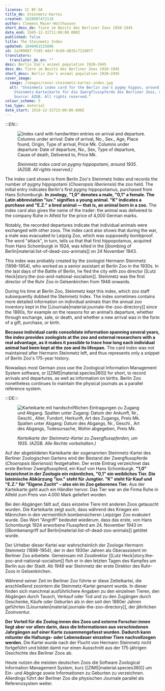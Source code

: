 ```yaml
---
license: CC BY-SA
title_de: Steinmetz-Kartei
created: 1620987472118
author: Clemens Maier-Wolthausen
short_desc_de: Tiere im Besitz des Berliner Zoos 1920-1945
date_end: 1945-12-31T11:00:00.000Z
published: false
title: The Steinmetz Index
updated: 1640461525806
id: 2a309087-f165-4def-9c60-d835c7218077
translators:
  translator_de_en: ""
desc: Berlin Zoo’s animal population 1920–1945
desc_de: Tiere im Besitz des Berliner Zoos 1920-1945
short_desc: Berlin Zoo’s animal population 1920–1945
cover_image:
  image: /images/cover-steinmetz-kartei-index.jpg
  alt: "Steinmetz index card for the Berlin zoo's pygmy hippos, around 1935.
    Steinmetz-Karteikarte für die Zwergflusspferde des Berliner Zoos, um 1935.
    Source: AZGB. All rights reserved."
colour_scheme: 5
tao_type: material
date_start: 1919-12-31T23:00:00.000Z
---
```


:::EN:::

<figure>

![Index card with handwritten entries on arrival and departure. Columns under arrival: Date of arrival, No., Sex., Age, Place found, Origin, Type of arrival, Price Mk. Columns under departure: Date of departure, No., Sex, Type of departure, Cause of death, Delivered to, Price Mk.](/images/cmw/Kartei_Flusspferd1.jpg)

<figcaption>

_Steinmetz index card on pygmy hippopotami, around 1935. (AZGB. All rights reserved.)_

</figcaption>

</figure>

The index card shown is from Berlin Zoo's Steinmetz Index and records the number of pygmy hippopotami (_Choeropsis liberiensis_) the zoo held. The initial entry indicates Berlin's first pygmy hippopotamus, purchased from Hans Schomburgk. **In zoology, "1,0" denotes a male, "0,1" a female. The Latin abbreviation "iuv." signifies a young animal. "K" indicates a purchase and "E.Z." a bred animal — that is, an animal born in a zoo.** The index card also gives the name of the trader: the animal was delivered to the company Ruhe in Alfeld for the price of 4,000 German marks.

Notably, the recorded departures indicate that individual animals were exchanged with other zoos. The index card also shows that during the war, a male was evacuated to Leipzig Zoo, which was supposedly bombproof. The word "attack", in turn, tells us that that first hippopotamus, acquired from Hans Schomburgk in 1924, was killed in the [[bombing of Berlin|material.list-of-dead-zoo-animals]] on 24 November 1943.

This index was probably created by the zoologist Hermann Steinmetz (1898–1954), who worked as a senior assistant at Berlin Zoo in the 1930s. In the last days of the Battle of Berlin, he fled the city with zoo director [[Lutz Heck|story.the-zoo-and-national-socialism]]. Steinmetz was the first director of the Ruhr Zoo in Gelsenkirchen from 1948 onwards.

During his time at Berlin Zoo, Steinmetz kept this index, which zoo staff subsequently dubbed the Steinmetz Index. The index sometimes contains more detailed information on individual animals than the annual zoo inventory kept in the [[Journale|material.journale-the-zoo-directory]] since the 1880s, for example on the reasons for an animal’s departure, whether through exchange, sale, or death, and whether a new arrival was in the form of a gift, purchase, or birth.

**Because individual cards consolidate information spanning several years, the index provides zoologists at the zoo and external researchers with a real advantage, as it makes it possible to trace how long each individual animal had been kept at the zoo and its lifespan.** The card index was not maintained after Hermann Steinmetz left, and thus represents only a snippet of Berlin Zoo's 175-year history.

Nowadays most German zoos use the Zoological Information Management System software, or [[ZIMS|material.species360]] for short, to record arrivals and departures, as well as information on births. Berlin Zoo nonetheless continues to maintain the physical journals as a parallel reference system.

:::DE:::

<figure>

![Karteikarte mit handschriftlichen Eintragungen zu Zugang und Abgang. Spalten unter Zugang: Datum der Ankunft, Nr., Geschl., Alter, Fundort, Herkunft, Art des Zugangs, Preis Mk. Spalten unter Abgang: Datum des Abgangs, Nr., Geschl., Art des Abgangs, Todesursache, Wohin abgegeben, Preis Mk.](/images/cmw/Kartei_Flusspferd1.jpg)

<figcaption>

_Karteikarte der Steinmetz-Kartei zu Zwergflusspferden, um 1935. (AZGB. Alle Rechte vorbehalten.)_

</figcaption>

</figure>

Auf der abgebildeten Karteikarte der sogenannten Steinmetz-Kartei des Berliner Zoologischen Gartens wird der Bestand der Zwergflusspferde (_Choeropsis liberiensis_) festgehalten. Der erste Eintrag verzeichnet das erste Berliner Zwergflusspferd, ein Kauf von Hans Schomburgk. **"1,0" bezeichnet in der Zoologie ein männliches, "0,1" ein weibliches Tier. Die lateinische Abkürzung "iuv." steht für Jungtier. "K" steht für Kauf und "E.Z." für "Eigene Zucht" – also ein im Zoo geborenes Tier.** Aus der Karteikarte geht auch ein Händler  hervor. Das Tier war an die Firma Ruhe in Alfeld zum Preis von 4.000 Mark geliefert worden.

Bei den Abgängen fällt auf, dass einzelne Tiere mit anderen Zoos getauscht wurden. Die Karteikarte zeigt auch, dass während des Krieges ein Männchen in den vermeintlich bombensicheren Leipziger Zoo evakuiert wurde. Das Wort "Angriff" bedeutet wiederum, dass das erste, von Hans Schomburgk 1924 erworbene Flusspferd am 24. November 1943 im [[Bombenangriff auf Berlin|material.list-of-dead-zoo-animals]] getötet wurde.

Der Urheber dieser Kartei war wahrscheinlich der Zoologe Hermann Steinmetz (1898-1954), der in den 1930er Jahren als Oberassistent im Berliner Zoo arbeitete. Gemeinsam mit Zoodirektor [[Lutz Heck|story.the-zoo-and-national-socialism]] floh er in den letzten Tagen des Kampfes um Berlin aus der Stadt. Ab 1948 war Steinmetz der erste Direktor des Ruhr-Zoos in Gelsenkirchen.

Während seiner Zeit im Berliner Zoo führte er diese Zettelkartei, die anschließend zoointern die Steinmetz-Kartei genannt wurde. In dieser finden sich manchmal ausführlichere Angaben zu den einzelnen Tieren, den Abgängen durch Tausch, Verkauf oder Tod und zu den Zugängen durch Geschenke, Käufe oder Geburten als in den seit den 1880er Jahren geführten [[Journalen|material.journale-the-zoo-directory]], der jährlichen Zooinventur.

**Der Vorteil für die Zoolog:innen des Zoos und externe Forscher:innen liegt aber vor allem darin, dass die Informationen aus verschiedenen Jahrgängen auf einer Karte zusammengefasst wurden. Dadurch kann mitunter die Haltungs- oder Lebensdauer einzelner Tiere nachvollzogen werden.** Die Kartei wurde nach der Flucht von Hermann Steinmetz nicht fortgeführt und bildet damit nur einen Ausschnitt aus der 175-jährigen Geschichte des Berliner Zoos ab.

Heute nutzen die meisten deutschen Zoos die Software Zoological Information Management System, kurz [[ZIMS|material.species360]] um Ein- und Abgänge sowie Informationen zu Geburten zu verzeichnen. Allerdings führt der Berliner Zoo die physischen Journale parallel als Referenzsystem weiter.

